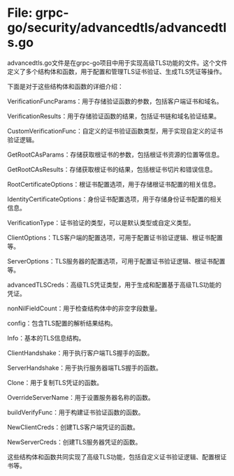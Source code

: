 # File: grpc-go/security/advancedtls/advancedtls.go

advancedtls.go文件是在grpc-go项目中用于实现高级TLS功能的文件。这个文件定义了多个结构体和函数，用于配置和管理TLS证书验证、生成TLS凭证等操作。

下面是对于这些结构体和函数的详细介绍：

VerificationFuncParams：用于存储验证函数的参数，包括客户端证书和域名。

VerificationResults：用于存储验证函数的结果，包括证书链和域名验证结果。

CustomVerificationFunc：自定义的证书验证函数类型，用于实现自定义的证书验证逻辑。

GetRootCAsParams：存储获取根证书的参数，包括根证书资源的位置等信息。

GetRootCAsResults：存储获取根证书的结果，包括根证书切片和错误信息。

RootCertificateOptions：根证书配置选项，用于存储根证书配置的相关信息。

IdentityCertificateOptions：身份证书配置选项，用于存储身份证书配置的相关信息。

VerificationType：证书验证的类型，可以是默认类型或自定义类型。

ClientOptions：TLS客户端的配置选项，可用于配置证书验证逻辑、根证书配置等。

ServerOptions：TLS服务器的配置选项，可用于配置证书验证逻辑、根证书配置等。

advancedTLSCreds：高级TLS凭证类型，用于生成和配置基于高级TLS功能的凭证。

nonNilFieldCount：用于检查结构体中的非空字段数量。

config：包含TLS配置的解析结果结构。

Info：基本的TLS信息结构。

ClientHandshake：用于执行客户端TLS握手的函数。

ServerHandshake：用于执行服务器端TLS握手的函数。

Clone：用于复制TLS凭证的函数。

OverrideServerName：用于设置服务器名称的函数。

buildVerifyFunc：用于构建证书验证函数的函数。

NewClientCreds：创建TLS客户端凭证的函数。

NewServerCreds：创建TLS服务器凭证的函数。

这些结构体和函数共同实现了高级TLS功能，包括自定义证书验证逻辑、配置根证书等。

